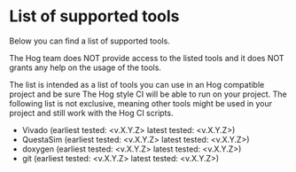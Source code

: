 # List of supported tools

Below you can find a list of supported tools.

The Hog team does NOT provide access to the listed tools and it does NOT grants any help on the usage of the tools.

The list is intended as a list of tools you can use in an Hog compatible project and be sure The Hog style CI will be able to run on your project.
The following list is not exclusive, meaning other tools might be used in your project and still work with the Hog CI scripts.

- Vivado (earliest tested: <v.X.Y.Z> latest tested: <v.X.Y.Z>)
- QuestaSim (earliest tested: <v.X.Y.Z> latest tested: <v.X.Y.Z>)
- doxygen (earliest tested: <v.X.Y.Z> latest tested: <v.X.Y.Z>)
- git (earliest tested: <v.X.Y.Z> latest tested: <v.X.Y.Z>)
